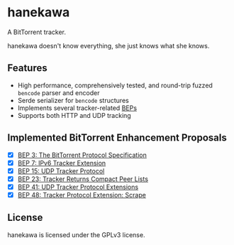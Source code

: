 # hanekawa

A BitTorrent tracker.

hanekawa doesn't know everything, she just knows what she knows.

## Features

- High performance, comprehensively tested, and round-trip fuzzed `bencode` parser and encoder
- Serde serializer for `bencode` structures
- Implements several tracker-related [BEPs](https://www.bittorrent.org/beps/bep_0000.html)
- Supports both HTTP and UDP tracking

## Implemented BitTorrent Enhancement Proposals
- [x] [BEP 3: The BitTorrent Protocol Specification](https://www.bittorrent.org/beps/bep_0003.html)
- [x] [BEP 7: IPv6 Tracker Extension](https://www.bittorrent.org/beps/bep_0007.html)
- [x] [BEP 15: UDP Tracker Protocol](https://www.bittorrent.org/beps/bep_0015.html)
- [x] [BEP 23: Tracker Returns Compact Peer Lists](https://www.bittorrent.org/beps/bep_0023.html)
- [x] [BEP 41: UDP Tracker Protocol Extensions](https://www.bittorrent.org/beps/bep_0041.html)
- [x] [BEP 48: Tracker Protocol Extension: Scrape](https://www.bittorrent.org/beps/bep_0048.html)

## License

hanekawa is licensed under the GPLv3 license. 
